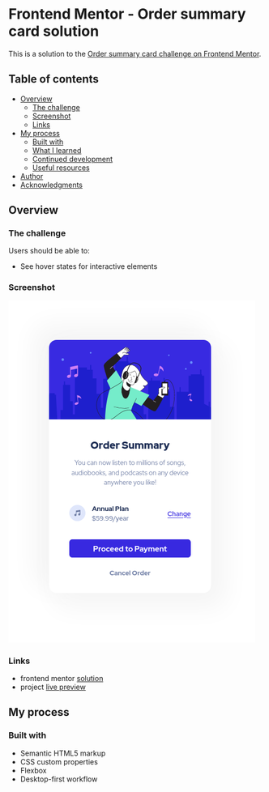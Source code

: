 # Frontend Mentor - Order summary card solution

This is a solution to the [Order summary card challenge on Frontend Mentor](https://www.frontendmentor.io/challenges/order-summary-component-QlPmajDUj).

## Table of contents

- [Overview](#overview)
  - [The challenge](#the-challenge)
  - [Screenshot](#screenshot)
  - [Links](#links)
- [My process](#my-process)
  - [Built with](#built-with)
  - [What I learned](#what-i-learned)
  - [Continued development](#continued-development)
  - [Useful resources](#useful-resources)
- [Author](#author)
- [Acknowledgments](#acknowledgments)

## Overview

### The challenge

Users should be able to:

- See hover states for interactive elements

### Screenshot

![A screenshot of my solution](./screenshot.png)

### Links

- frontend mentor [solution](https://your-solution-url.com)
- project [ live preview](https://jos-me.github.io/order-summary-component/)

## My process

### Built with

- Semantic HTML5 markup
- CSS custom properties
- Flexbox
- Desktop-first workflow
